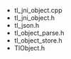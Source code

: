 - tl_jni_object.cpp
- tl_jni_object.h
- tl_json.h
- tl_object_parse.h
- tl_object_store.h
- TlObject.h

